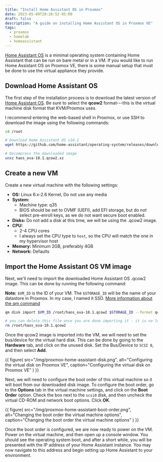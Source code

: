 ```yaml
---
title: "Install Home Assistant OS in Proxmox"
date: 2023-05-09T20:26:52-05:00
draft: false
description: "A guide on installing Home Assistant OS in Proxmox VE"
tags:
  - proxmox
  - homelab
  - homeassistant
---
```


[Home Assistant OS][hass] is a minimal operating system containing Home
Assistant that can be run on bare metal or in a VM. If you would like to run
Home Assistant OS on Proxmox VE, there is some manual setup that must be done
to use the virtual appliance they provide.

<!-- more -->

## Download Home Assistant OS

The first step of the installation process is to download the latest version of
[Home Assistant OS][hassvm]. Be sure to select the **qcow2** format---this is
the virtual machine disk format that KVM/Proxmox uses.

I recommend entering the web-based shell in Proxmox, or use SSH to download the
image using the following commands:

```bash
cd /root

# Download Home Assistant OS v10.1
wget https://github.com/home-assistant/operating-system/releases/download/10.1/haos_ova-10.1.qcow2.xz

# Decompress the downloaded image
unxz haos_ova-10.1.qcow2.xz
```

## Create a new VM

Create a new virtual machine with the following settings:

* **OS:** Linux 6.x-2.6 Kernel, Do not use any media
* **System:** 
  * Machine type: q35
  * BIOS should be set to OVMF (UEFI), add EFI storage, but do *not* select 
    pre-enroll keys, as we do not want secure boot enabled.
* **Disks:** Do not add a disk at this time, we will be using the .qcow2 image.
* **CPU:**
  * 2-4 CPU cores
  * I always set the CPU type to `host`, so the CPU will match the one in my 
    hypervisor host
* **Memory:** Minimum 2GB, preferably 4GB
* **Network:** Defaults

## Import the Home Assistant OS VM image

Next, we'll need to import the downloaded Home Assistant OS .qcow2 image. This
can be done by running the following command:

**Note:** `$VM_ID` is the ID of your VM. The `$STORAGE_ID` will be the name of
your datastore in Proxmox. In my case, I named it SSD.
[More information about the qm command][qm]

```bash
qm disk import $VM_ID /root/haos_ova-10.1.qcow2 $STORAGE_ID --format qcow2

# you can delete this file once you are done importing it - it is no longer needed
rm /root/haos_ova-10.1.qcow2
```

Once the qcow2 image is imported into the VM, we will need to set the bus/device
for the virtual hard disk. This can be done by going to the **Hardware** tab,
and click on the unused disk. Set the Bus/Device to `SCSI 0`, and then select
**Add**. 

{{ figure(
  src="/img/proxmox-home-assistant-disk.png",
  alt="Configuring the virtual disk on Proxmox VE",
  caption="Configuring the virtual disk on Proxmox VE"
) }}

Next, we will need to configure the boot order of this virtual machine so it
will boot from our downloaded disk image. To configure the boot order, go to the
**Options** tab in the virtual machine settings, and click on the **Boot Order**
option. Check the box next to the `scsi0` disk, and then uncheck the virtual
CD-ROM and network boot options. Click **OK**. 

{{ figure(
  src="/img/proxmox-home-assistant-boot-order.png",
  alt="Changing the boot order the virtual machine options",
  caption="Changing the boot order the virtual machine options"
) }}

Once the boot order is configured, we are now ready to power on the VM. Power
on the virtual machine, and then open up a console window. You should see the
operating system boot, and after a short while, you will be presented with the
IP address of your Home Assistant instance. You may now navigate to this address
and begin setting up Home Assistant to your environment. 

[hass]:https://www.home-assistant.io/installation/
[hassvm]:https://www.home-assistant.io/installation/linux
[qm]:https://pve.proxmox.com/pve-docs/qm.1.html

